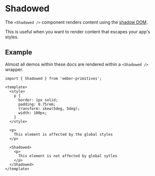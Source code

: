 # Shadowed

The `<Shadowed />` component renders content using the [shadow DOM][mdn-shadow-dom].


[mdn-shadow-dom]: https://developer.mozilla.org/en-US/docs/Web/API/Web_components/Using_shadow_DOM

This is useful when you want to render content that escapes your app's styles. 

## Example

Almost all demos within these docs are rendered within a `<Shadowed />` wrapper.

```gjs live preview 
import { Shadowed } from 'ember-primitives';

<template>
  <style> 
    p {
      border: 1px solid;
      padding: 0.75rem;
      transform: skew(5deg, 5deg); 
      width: 100px;
    }
  </style>

  <p>
    This element is affected by the global styles
  </p>

  <Shadowed>
    <p>
      This element is not affected by global sytles
    </p>
  </Shadowed>
</template>
```
